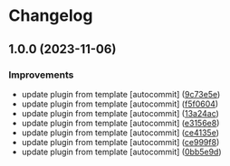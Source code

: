 # Changelog

## 1.0.0 (2023-11-06)


### Improvements

* update plugin from template [autocommit] ([9c73e5e](https://github.com/kc-workspace/asdf-pipx/commit/9c73e5efe4b5df58bdc01ec135a681f5b9ba6de3))
* update plugin from template [autocommit] ([f5f0604](https://github.com/kc-workspace/asdf-pipx/commit/f5f060477a5c0ccc5684df12b22b8332cd365c47))
* update plugin from template [autocommit] ([13a24ac](https://github.com/kc-workspace/asdf-pipx/commit/13a24ac24ada4269f039d693c8c9b7281b629fad))
* update plugin from template [autocommit] ([e3156e8](https://github.com/kc-workspace/asdf-pipx/commit/e3156e83e48b673a20386efb30ad6ec8196ae27c))
* update plugin from template [autocommit] ([ce4135e](https://github.com/kc-workspace/asdf-pipx/commit/ce4135ee1de870d4e9f78e2b90060271e2ed3f0a))
* update plugin from template [autocommit] ([ce999f8](https://github.com/kc-workspace/asdf-pipx/commit/ce999f86572d91af47cd1694ae133c7864f092d7))
* update plugin from template [autocommit] ([0bb5e9d](https://github.com/kc-workspace/asdf-pipx/commit/0bb5e9d80cc6f99755d7e9d805356051dd7bb89e))
